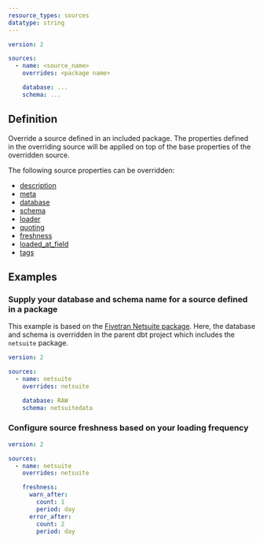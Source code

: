 ```yaml
---
resource_types: sources
datatype: string
---
```


<File name='models/<filename>.yml'>

```yml
version: 2

sources:
  - name: <source_name>
    overrides: <package name>

    database: ...
    schema: ...
```

</File>

## Definition
Override a source defined in an included package. The properties defined
in the overriding source will be applied on top of the base properties of the
overridden source.

The following source properties can be overridden:
 - [description](resource-properties/description)
 - [meta](resource-properties/meta)
 - [database](resource-properties/database)
 - [schema](resource-properties/schema)
 - [loader](resource-properties/loader)
 - [quoting](resource-properties/quoting)
 - [freshness](resource-properties/freshness)
 - [loaded_at_field](resource-properties/freshness#loaded_at_field)
 - [tags](resource-properties/tags)

## Examples
### Supply your database and schema name for a source defined in a package

This example is based on the [Fivetran Netsuite package](https://github.com/fivetran/dbt_netsuite/blob/bbc3b34151acacffa8a44a7cf422cef3b2f9ef46/models/src_netsuite.yml#L1-L17).
Here, the database and schema is overridden in the parent dbt project which
includes the `netsuite` package.

<File name='models/src_netsuite.yml'>

```yml
version: 2

sources:
  - name: netsuite
    overrides: netsuite

    database: RAW
    schema: netsuitedata

```

</File>

### Configure source freshness based on your loading frequency

<File name='models/src_netsuite.yml'>

```yml
version: 2

sources:
  - name: netsuite
    overrides: netsuite

    freshness:
      warn_after:
        count: 1
        period: day
      error_after:
        count: 2
        period: day
```

</File>
